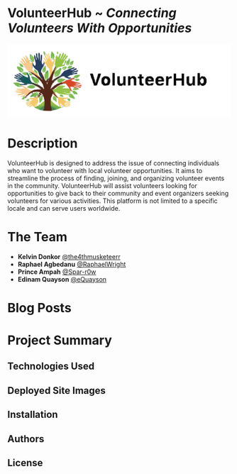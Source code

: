 # VolunteerHub ~ *Connecting Volunteers With Opportunities*
![logo](https://github.com/the4thmusketeerr/VolunteerHub/blob/main/public/images/logos/vh.svg)

# Description
VolunteerHub is designed to address the issue of connecting individuals who want to volunteer with local volunteer opportunities. It aims to streamline the process of finding, joining, and organizing volunteer events in the community.
VolunteerHub will assist volunteers looking for opportunities to give back to their community and event organizers seeking volunteers for various activities. This platform is not limited to a specific locale and can serve users worldwide.

# The Team
* **Kelvin Donkor** [@the4thmusketeerr](https://github.com/the4thmusketeerr) 
* **Raphael Agbedanu** [@RaphaelWright](https://github.com/RaphaelWright) 
* **Prince Ampah** [@Spar-r0w](https://github.com/Spar-r0w)
* **Edinam Quayson**  [@eQuayson](https://github.com/eQuayson)

# Blog Posts

# Project Summary
## Technologies Used
## Deployed Site Images
## Installation
## Authors
## License
